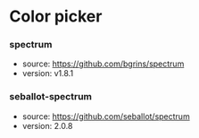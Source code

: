# Color picker

### spectrum
* source: https://github.com/bgrins/spectrum
* version: v1.8.1

### seballot-spectrum
* source: https://github.com/seballot/spectrum
* version: 2.0.8
